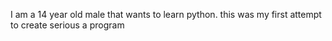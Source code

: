 I am a 14 year old male that wants to learn python. this was my first attempt to create serious a program
